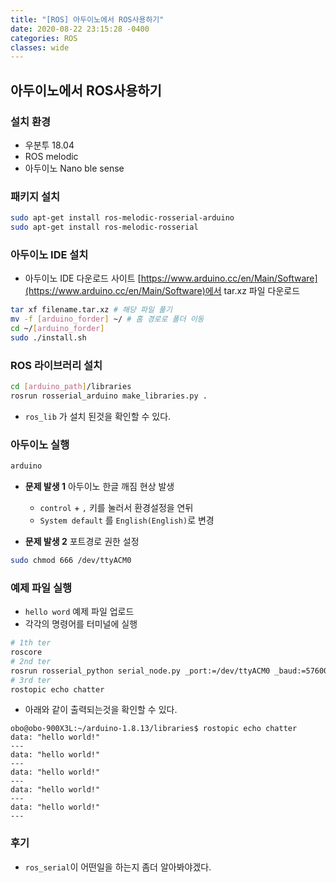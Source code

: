 ```yaml
---
title: "[ROS] 아두이노에서 ROS사용하기"
date: 2020-08-22 23:15:28 -0400
categories: ROS
classes: wide
---
```


## 아두이노에서 ROS사용하기

### 설치 환경

- 우분투 18.04
- ROS melodic
- 아두이노 Nano ble sense

### 패키지 설치

```bash
sudo apt-get install ros-melodic-rosserial-arduino
sudo apt-get install ros-melodic-rosserial
```

### 아두이노 IDE 설치

- 아두이노 IDE 다운로드 사이트 [https://www.arduino.cc/en/Main/Software](https://www.arduino.cc/en/Main/Software)에서 tar.xz 파일 다운로드

```bash
tar xf filename.tar.xz # 해당 파일 풀기
mv -f [arduino_forder] ~/ # 홈 경로로 폴더 이동
cd ~/[arduino_forder]
sudo ./install.sh
```

### ROS 라이브러리 설치

```bash
cd [arduino_path]/libraries
rosrun rosserial_arduino make_libraries.py .
```

- ``ros_lib`` 가 설치 된것을 확인할 수 있다.

### 아두이노 실행

```bash
arduino
```

- **문제 발생 1** 아두이노 한글 깨짐 현상 발생
    - ```control``` + ```,``` 키를 눌러서 환경설정을 연뒤
    - ``System default`` 를 ``English(English)``로 변경

- **문제 발생 2** 포트경로 권한 설정

```bash
sudo chmod 666 /dev/ttyACM0  
```

### 예제 파일 실행

- ``hello word`` 예제 파일 업로드
- 각각의 명령어를 터미널에 실행

```bash
# 1th ter
roscore
# 2nd ter
rosrun rosserial_python serial_node.py _port:=/dev/ttyACM0 _baud:=57600
# 3rd ter
rostopic echo chatter
```

- 아래와 같이 출력되는것을 확인할 수 있다.

```
obo@obo-900X3L:~/arduino-1.8.13/libraries$ rostopic echo chatter
data: "hello world!"
---
data: "hello world!"
---
data: "hello world!"
---
data: "hello world!"
---
data: "hello world!"
---
```

### 후기
- ``ros_serial``이 어떤일을 하는지 좀더 알아봐야겠다.